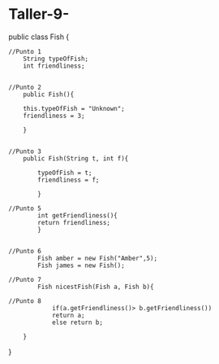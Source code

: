 # Taller-9-
public class Fish {

	//Punto 1
		String typeOfFish;
		int friendliness;
		
		
	//Punto 2
		public Fish(){
			
		this.typeOfFish = "Unknown";
		friendliness = 3;
		
		}
		
		
	//Punto 3
		public Fish(String t, int f){
			
			typeOfFish = t;
			friendliness = f;
			
			}
		
	//Punto 5
			int getFriendliness(){
			return friendliness;
			}		
			
			
	//Punto 6
			Fish amber = new Fish("Amber",5);
			Fish james = new Fish();
			
	//Punto 7
			Fish nicestFish(Fish a, Fish b){
				
	//Punto 8
				if(a.getFriendliness()> b.getFriendliness())
				return a;
				else return b;
				
		}

}
